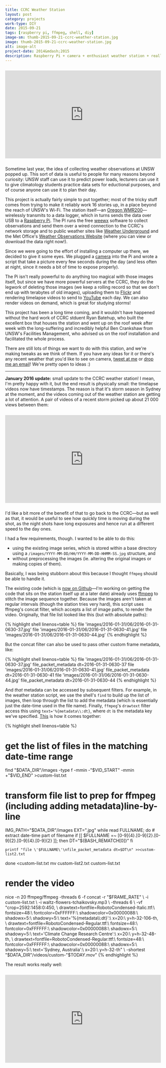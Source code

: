 ```yaml
---
title: CCRC Weather Station
layout: post
category: projects
work-type: DIY
date: 2015-09-21
tags: [raspberry pi, ffmpeg, shell, diy]
image-sm: thumb-2015-09-21-ccrc-weather-station.jpg
image: thumb-2015-09-21-ccrc-weather-station.jpg
alt: image-alt
project-date: 2014&mdash;2015
description: Raspberry Pi + camera + enthusiast weather station + really tall building = epic weather data
---
```

<!-- Youtube embed -->
<div markdown="0" style="text-align:center; position: relative; height: 0; padding-bottom: 56.25%; margin-top: 25px; margin-bottom: 25px;">
	<iframe style="position: absolute; top: 0; left: 0; width: 100%; height: 100%;" src="https://www.youtube.com/embed/_4XGPOtL_NU?list=PLPA1_XSKQBZaasniybfRbSRYUNF91_y5U" frameborder="0" allowfullscreen></iframe>
</div>

Sometime last year, the idea of collecting weather observations at UNSW popped up. This sort of data is useful to people for many reasons beyond curiosity: UNSW staff can use it to predict power loads, lecturers can use it to give climatology students practice data sets for eductional purposes, and of course anyone can use it to plan their day.

This project is actually fairly simple to put together; most of the tricky stuff comes from trying to make it reliably work 16 stories up, in a place beyond the reach of UNSW's Wi-Fi. The station itself—an [Oregon WMR200](http://shop.australiangeographic.com.au/oregon-weather-station-wmr200.html)—wirelessly transmits to a data logger, which in turns sends the data over USB to a [Raspberry Pi](http://www.raspberrypi.org/). The PI runs the free [weewx](http://www.weewx.com) software to collect observations and send them over a wired connection to the CCRC's network storage and to public weather sites like [Weather Underground](http://www.wunderground.com/personal-weather-station/dashboard?ID=INEWSOUT602) and the Met Office's [Weather Observations Website](http://bom-wow.metoffice.gov.uk/graphdata?requestedAction=REQUEST&siteID=919586001) (where you can view or download the data right now!).

Since we were going to the effort of installing a computer up there, we decided to give it some eyes. We plugged a [camera](http://www.raspberrypi.org/camera) into the Pi and wrote a script that take a picture every few seconds during the day (and less often at night, since it needs a bit of time to expose properly).

The Pi isn't really powerful to do anything too magical with those images itself, but since we have more powerful servers at the CCRC, they do the legwork of deleting those images (we keep a rolling record so that we don't end up with terabytes of old images), uploading them to [Flickr](http://www.flickr.com/photos/ccrc_weather/) and rendering timelapse videos to send to [YouTube](https://www.youtube.com/channel/UCeiNSkPn47gxultHDuJZEYw) each day. We can also render videos on demand, which is great for studying storms!

This project has been a long time coming, and it wouldn't have happened without the hard work of CCRC stduent Ryan Batehup, who built the excellent box that houses the station and went up on the roof week after week with the long-suffering and incredibly helpful Ben Crankshaw from UNSW's Facilities Management, who advised us on the roof installation and facilitated the whole process.

There are still lots of things we want to do with this station, and we're making tweaks as we think of them. If you have any ideas for it or there's any recent weather that you'd like to see on camera, [tweet at me](https://twitter.com/intent/tweet?text=@rensa_co&related=rensa_co) or [drop me an email](mailto:j.goldie@unsw.edu.au)! We're pretty open to ideas :)

<hr>

**January 2016 update:** small update to the CCRC weather station! I mean, I'm pretty happy with it, but the end result is physically small: the timelapse videos now have timestamps. The reason is that it's storm season in Sydney at the moment, and the videos coming out of the weather station are getting a lot of attention. A pair of videos of a recent storm picked up about 21 000 views between them:

<!-- Youtube embed -->
<div markdown="0" style="text-align:center; position: relative; height: 0; padding-bottom: 56.25%; margin-top: 25px; margin-bottom: 25px;">
	<iframe style="position: absolute; top: 0; left: 0; width: 100%; height: 100%;" src="https://www.youtube.com/embed/r9QelVBENoo?list=PLPA1_XSKQBZaasniybfRbSRYUNF91_y5U" frameborder="0" allowfullscreen></iframe>
</div>

I'd like a bit more of the benefit of that to go back to the CCRC—but as well as that, it would be useful to see how quickly time is moving during the shot, as the night shots have long exposures and hence run at a different speed to the day ones.

I had a few requirements, though. I wanted to be able to do this:

- using the existing image series, which is stored within a base directory using a `/images/YYYY-MM-DD/HH/YYYY-MM-DD-HHMM-SS.jpg` structure, and
- without preprocessing the images (ie. altering the original images or making copies of them).

Basically, I was being stubborn about this because I thought `ffmpeg` should be able to handle it.

The existing code (which is [now on Github](https://github.com/rensa/ccrc-weather-station-uploads)—I'm working on getting the code that sits on the station itself up at a later date) already uses [ffmpeg](https://ffmpeg.org/) to stitch the image sequence together. Because the images aren't taken at regular intervals (though the station tries very hard), this script uses ffmpeg's concat filter, which accepts a list of image paths, to render the video. Originally, that file list looked like this (but with absolute paths):

{% highlight shell linenos=table %}
file 'images/2016-01-31/06/2016-01-31-0630-37.jpg'
file 'images/2016-01-31/06/2016-01-31-0630-41.jpg'
file 'images/2016-01-31/06/2016-01-31-0630-44.jpg'
{% endhighlight %}

But the concat filter can also be used to pass other custom frame metadata, like:

{% highlight shell linenos=table %}
file 'images/2016-01-31/06/2016-01-31-0630-37.jpg'
file_packet_metadata dt=2016-01-31-0630-37
file 'images/2016-01-31/06/2016-01-31-0630-41.jpg'
file_packet_metadata dt=2016-01-31-0630-41
file 'images/2016-01-31/06/2016-01-31-0630-44.jpg'
file_packet_metadata dt=2016-01-31-0630-44
{% endhighlight %}

And _that_ metadata can be accessed by subsequent filters. For example, in the weather station script, we use the shell's `find` to build up the list of images, then loop through the list to add the metadata (which is essentially just the date-time used in the file name). Finally, `ffmpeg`'s `drawtext` filter access this using `text='%{metadata\\:dt}`, where `dt` is the metadata key we've specified. [This](https://github.com/rensa/ccrc-weather-station-uploads/blob/master/custom-youtube.sh) is how it comes together:

{% highlight shell linenos=table %}
# get the list of files in the matching date-time range
find "$DATA_DIR"/images -type f -mmin -"$VID_START" -mmin +"$VID_END" >custom-list.txt

# transform file list to prep for ffmpeg (including adding metadata)line-by-line
IMG_PATH="$DATA_DIR"/images
EXT=".jpg"
while read FULLNAME; do
    # extract date-time part of filename
    if [[ $FULLNAME =~ [0-9]{4}.[0-9]{2}.[0-9]{2}.[0-9]{4}.[0-9]{2} ]]; then
        DT="${BASH_REMATCH[0]}"
    fi

    printf "file \'$FULLNAME\'\nfile_packet_metadata dt=$DT\n" >>custom-list2.txt
done <custom-list.txt
mv custom-list2.txt custom-list.txt

# render the video
nice -n 20 ffmpeg/ffmpeg -threads 6 -f concat -r "$FRAME_RATE" \
    -i custom-list.txt \
    -i waltz-flowers-tchaikovsky.mp3 \
    -threads 6 \
    -vf "crop=2592:1458:0:450, \
        drawtext=fontfile=RobotoCondensed-Italic.ttf:\
            fontsize=48:\
            fontcolor=0xFFFFFF:\
            shadowcolor=0x00000088:\
            shadowx=5:\
            shadowy=5:\
            text='%{metadata\\:dt}':\
            x=20:\
            y=h-32-106-th, \
        drawtext=fontfile=RobotoCondensed-Regular.ttf:\
            fontsize=48:\
            fontcolor=0xFFFFFF:\
            shadowcolor=0x00000088:\
            shadowx=5:\
            shadowy=5:\
            text='Climate Change Research Centre':\
            x=20:\
            y=h-32-48-th, \
        drawtext=fontfile=RobotoCondensed-Regular.ttf:\
            fontsize=48:\
            fontcolor=0xFFFFFF:\
            shadowcolor=0x00000088:\
            shadowx=5:\
            shadowy=5:\
            text='Sydney, Australia':\
            x=20:\
            y=h-32-th" \
    -shortest "$DATA_DIR"/videos/custom-"$TODAY.mov"
{% endhighlight %}

The result works really well:

<!-- Youtube embed -->
<div markdown="0" style="text-align:center; position: relative; height: 0; padding-bottom: 56.25%; margin-top: 25px; margin-bottom: 25px;">
	<iframe style="position: absolute; top: 0; left: 0; width: 100%; height: 100%;" src="https://www.youtube.com/embed/nq4ZGtLOw6Q?index=5&list=PLPA1_XSKQBZaasniybfRbSRYUNF91_y5U" frameborder="0" allowfullscreen></iframe>
</div>